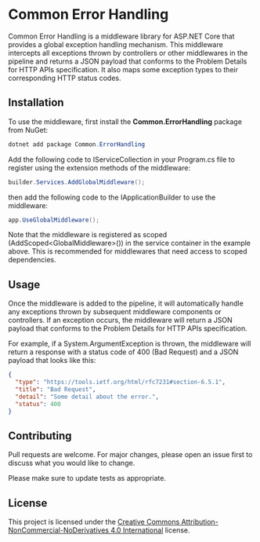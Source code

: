 # Common Error Handling

Common Error Handling is a middleware library for ASP.NET Core that provides a global exception handling mechanism. This middleware intercepts all exceptions thrown by controllers or other middlewares in the pipeline and returns a JSON payload that conforms to the Problem Details for HTTP APIs specification. It also maps some exception types to their corresponding HTTP status codes.

## Installation

To use the middleware, first install the **Common.ErrorHandling** package from NuGet:

```csharp
dotnet add package Common.ErrorHandling
```

Add the following code to IServiceCollection in your Program.cs file to register using the extension methods of the middleware:

```csharp
builder.Services.AddGlobalMiddleware();
```

then add the following code to the IApplicationBuilder to use the middleware:

```csharp
app.UseGlobalMiddleware();
```

Note that the middleware is registered as scoped (AddScoped&lt;GlobalMiddleware>()) in the service container in the example above. This is recommended for middlewares that need access to scoped dependencies.

## Usage

Once the middleware is added to the pipeline, it will automatically handle any exceptions thrown by subsequent middleware components or controllers. If an exception occurs, the middleware will return a JSON payload that conforms to the Problem Details for HTTP APIs specification.

For example, if a System.ArgumentException is thrown, the middleware will return a response with a status code of 400 (Bad Request) and a JSON payload that looks like this:

```json
{
  "type": "https://tools.ietf.org/html/rfc7231#section-6.5.1",
  "title": "Bad Request",
  "detail": "Some detail about the error.",
  "status": 400
}
```

## Contributing

Pull requests are welcome. For major changes, please open an issue first to discuss what you would like to change.

Please make sure to update tests as appropriate.

## License

This project is licensed under the [Creative Commons Attribution-NonCommercial-NoDerivatives 4.0 International](LICENSE.md) license.
